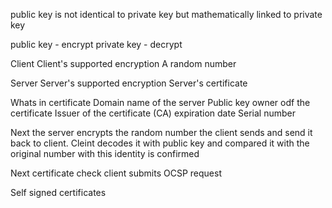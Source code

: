public key is not identical to private key
but mathematically linked to private key

public key - encrypt 
private key - decrypt


Client
Client's supported encryption
A random number

Server
Server's supported encryption
Server's certificate

Whats in certificate
Domain name of the server
Public key
owner odf the certificate
Issuer of the certificate (CA)
expiration date
Serial number


Next the server encrypts the random number the client sends and send it back to client.
Cleint decodes it with public key and compared it with the original number
with this identity is confirmed

Next certificate check
client submits OCSP request

Self signed certificates
